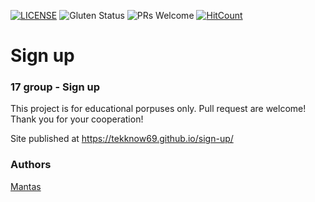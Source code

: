 [![LICENSE](https://img.shields.io/badge/license-MIT-blue.svg?style=flat-square)](https://github.com/tekknow69/LICENSE.md)
![Gluten Status](https://img.shields.io/badge/Gluten-Free-green.svg)
![PRs Welcome](https://img.shields.io/badge/PRs-welcome-brightgreen.svg)
[![HitCount](http://hits.dwyl.com/tekknow69/sign-up.svg)](http://hits.dwyl.com/tekknow69/sign-up)

# Sign up
### 17 group - Sign up

This project is for educational porpuses only. Pull request are welcome! Thank you for your cooperation!

Site published at https://tekknow69.github.io/sign-up/

### Authors
[Mantas](https://github.com/Tekknow69)
